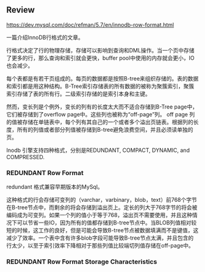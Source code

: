 
## Review

https://dev.mysql.com/doc/refman/5.7/en/innodb-row-format.html

一篇介绍InnoDB行格式的文章。

行格式决定了行的物理存储，存储可以影响到查询和DML操作。当一个页中存储了更多的行，那么查询和索引就会更快，buffer pool中使用的内存就会更小，IO也会减少。

每个表都是有若干页组成的。每页的数据都是按照B-tree来组织存储的。表的数据和索引都是用这种结构。B-Tree索引存储表的所有数据的被称为聚簇索引，聚簇索引存储了表的所有行。二级索引存储的是索引本身和主键。

然而，变长列是个例外，变长的列有的长度太大而不适合存储到B-Tree page中，它们被存储到了overflow page中。这些列也被称为“off-page”列。
off page 列的值被存储在单链表中，每个列有其自己的一个或者多个溢出页链表。根据列的长度，所有的列值或者部分列值被存储到B-tree避免浪费空间，并且必须读单独的页。

Inodb 引擎支持四种格式，分别是REDUNDANT, COMPACT, DYNAMIC, and COMPRESSED.

### REDUNDANT Row Format

redundant 格式兼容早期版本的MySql。

这种格式的行会存储可变列的（varchar，varbinary，blob，text）前768个字节在B-tree节点中，而剩余的将会存储到溢出页上。定长的列大于768字节的将会被编码成为可变列。如果一个列的值小于等于768，溢出页不需要使用，并且这种情况下可以节省一些IO，因为所有的值都存储到B-tree节点中。当BLOB列值相对较短的时候，这工作的良好，但是可能会导致B-tree节点被数据填满而不是键值，这减少了效率。一个表中含有许多blob字段可能导致B-tree节点太满，并且包含的行太少，以至于索引效率下降相对于那些列值比较端切列值存储在off-page中。


### REDUNDANT Row Format Storage Characteristics


